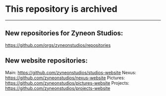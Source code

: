 # This repository is archived
---

## New repositories for Zyneon Studios:
https://github.com/orgs/zyneonstudios/repositories

## New website repositories:
Main: https://github.com/zyneonstudios/studios-website
Nexus: https://github.com/zyneonstudios/nexus-website
Pictures: https://github.com/zyneonstudios/pictures-website
Projects: https://github.com/zyneonstudios/projects-website
